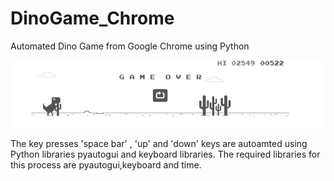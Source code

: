 # DinoGame_Chrome
Automated Dino Game from Google Chrome using Python

![Screenshot](dinogame.png)

The key presses 'space bar' , 'up' and 'down' keys are autoamted using Python libraries pyautogui and keyboard libraries.
The required libraries for this process are pyautogui,keyboard and time.
